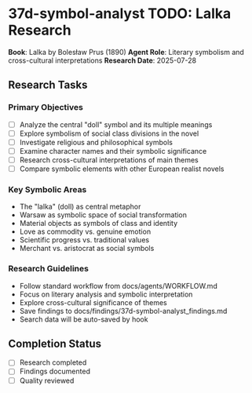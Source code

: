 # 37d-symbol-analyst TODO: Lalka Research

**Book**: Lalka by Bolesław Prus (1890)
**Agent Role**: Literary symbolism and cross-cultural interpretations
**Research Date**: 2025-07-28

## Research Tasks

### Primary Objectives
- [ ] Analyze the central "doll" symbol and its multiple meanings
- [ ] Explore symbolism of social class divisions in the novel
- [ ] Investigate religious and philosophical symbols
- [ ] Examine character names and their symbolic significance
- [ ] Research cross-cultural interpretations of main themes
- [ ] Compare symbolic elements with other European realist novels

### Key Symbolic Areas
- The "lalka" (doll) as central metaphor
- Warsaw as symbolic space of social transformation
- Material objects as symbols of class and identity
- Love as commodity vs. genuine emotion
- Scientific progress vs. traditional values
- Merchant vs. aristocrat as social symbols

### Research Guidelines
- Follow standard workflow from docs/agents/WORKFLOW.md
- Focus on literary analysis and symbolic interpretation
- Explore cross-cultural significance of themes
- Save findings to docs/findings/37d-symbol-analyst_findings.md
- Search data will be auto-saved by hook

## Completion Status
- [ ] Research completed
- [ ] Findings documented
- [ ] Quality reviewed
